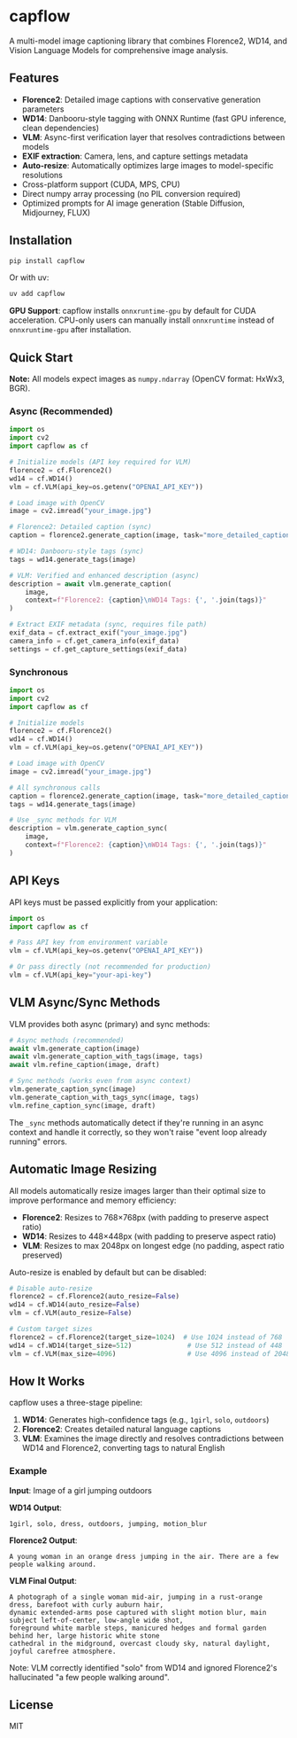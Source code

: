# capflow

A multi-model image captioning library that combines Florence2, WD14, and Vision Language Models for comprehensive image analysis.

## Features

- **Florence2**: Detailed image captions with conservative generation parameters
- **WD14**: Danbooru-style tagging with ONNX Runtime (fast GPU inference, clean dependencies)
- **VLM**: Async-first verification layer that resolves contradictions between models
- **EXIF extraction**: Camera, lens, and capture settings metadata
- **Auto-resize**: Automatically optimizes large images to model-specific resolutions
- Cross-platform support (CUDA, MPS, CPU)
- Direct numpy array processing (no PIL conversion required)
- Optimized prompts for AI image generation (Stable Diffusion, Midjourney, FLUX)

## Installation

```bash
pip install capflow
```

Or with uv:

```bash
uv add capflow
```

**GPU Support**: capflow installs `onnxruntime-gpu` by default for CUDA acceleration. CPU-only users can manually install `onnxruntime` instead of `onnxruntime-gpu` after installation.

## Quick Start

**Note:** All models expect images as `numpy.ndarray` (OpenCV format: HxWx3, BGR).

### Async (Recommended)

```python
import os
import cv2
import capflow as cf

# Initialize models (API key required for VLM)
florence2 = cf.Florence2()
wd14 = cf.WD14()
vlm = cf.VLM(api_key=os.getenv("OPENAI_API_KEY"))

# Load image with OpenCV
image = cv2.imread("your_image.jpg")

# Florence2: Detailed caption (sync)
caption = florence2.generate_caption(image, task="more_detailed_caption")

# WD14: Danbooru-style tags (sync)
tags = wd14.generate_tags(image)

# VLM: Verified and enhanced description (async)
description = await vlm.generate_caption(
    image,
    context=f"Florence2: {caption}\nWD14 Tags: {', '.join(tags)}"
)

# Extract EXIF metadata (sync, requires file path)
exif_data = cf.extract_exif("your_image.jpg")
camera_info = cf.get_camera_info(exif_data)
settings = cf.get_capture_settings(exif_data)
```

### Synchronous

```python
import os
import cv2
import capflow as cf

# Initialize models
florence2 = cf.Florence2()
wd14 = cf.WD14()
vlm = cf.VLM(api_key=os.getenv("OPENAI_API_KEY"))

# Load image with OpenCV
image = cv2.imread("your_image.jpg")

# All synchronous calls
caption = florence2.generate_caption(image, task="more_detailed_caption")
tags = wd14.generate_tags(image)

# Use _sync methods for VLM
description = vlm.generate_caption_sync(
    image,
    context=f"Florence2: {caption}\nWD14 Tags: {', '.join(tags)}"
)
```

## API Keys

API keys must be passed explicitly from your application:

```python
import os
import capflow as cf

# Pass API key from environment variable
vlm = cf.VLM(api_key=os.getenv("OPENAI_API_KEY"))

# Or pass directly (not recommended for production)
vlm = cf.VLM(api_key="your-api-key")
```

## VLM Async/Sync Methods

VLM provides both async (primary) and sync methods:

```python
# Async methods (recommended)
await vlm.generate_caption(image)
await vlm.generate_caption_with_tags(image, tags)
await vlm.refine_caption(image, draft)

# Sync methods (works even from async context)
vlm.generate_caption_sync(image)
vlm.generate_caption_with_tags_sync(image, tags)
vlm.refine_caption_sync(image, draft)
```

The `_sync` methods automatically detect if they're running in an async context and handle it correctly, so they won't raise "event loop already running" errors.

## Automatic Image Resizing

All models automatically resize images larger than their optimal size to improve performance and memory efficiency:

- **Florence2**: Resizes to 768×768px (with padding to preserve aspect ratio)
- **WD14**: Resizes to 448×448px (with padding to preserve aspect ratio)
- **VLM**: Resizes to max 2048px on longest edge (no padding, aspect ratio preserved)

Auto-resize is enabled by default but can be disabled:

```python
# Disable auto-resize
florence2 = cf.Florence2(auto_resize=False)
wd14 = cf.WD14(auto_resize=False)
vlm = cf.VLM(auto_resize=False)

# Custom target sizes
florence2 = cf.Florence2(target_size=1024)  # Use 1024 instead of 768
wd14 = cf.WD14(target_size=512)              # Use 512 instead of 448
vlm = cf.VLM(max_size=4096)                  # Use 4096 instead of 2048
```

## How It Works

capflow uses a three-stage pipeline:

1. **WD14**: Generates high-confidence tags (e.g., `1girl`, `solo`, `outdoors`)
2. **Florence2**: Creates detailed natural language captions
3. **VLM**: Examines the image directly and resolves contradictions between WD14 and Florence2, converting tags to natural English

### Example

**Input**: Image of a girl jumping outdoors

**WD14 Output**:
```
1girl, solo, dress, outdoors, jumping, motion_blur
```

**Florence2 Output**:
```
A young woman in an orange dress jumping in the air. There are a few people walking around.
```

**VLM Final Output**:
```
A photograph of a single woman mid-air, jumping in a rust-orange dress, barefoot with curly auburn hair,
dynamic extended-arms pose captured with slight motion blur, main subject left-of-center, low-angle wide shot,
foreground white marble steps, manicured hedges and formal garden behind her, large historic white stone
cathedral in the midground, overcast cloudy sky, natural daylight, joyful carefree atmosphere.
```

Note: VLM correctly identified "solo" from WD14 and ignored Florence2's hallucinated "a few people walking around".

## License

MIT
